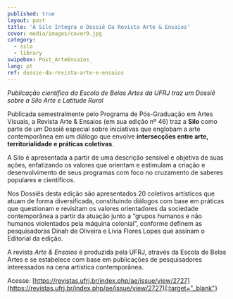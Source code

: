 ```yaml
---
published: true
layout: post
title: 'A Silo Integra o Dossiê Da Revista Arte & Ensaios'
cover: media/images/cover9.jpg
category:
  - silo
  - library
swipebox: Post_ArteEnsaios_
lang: pt
ref: dossie-da-revista-arte-e-ensaios
---
```

*Publicação científica da Escola de Belas Artes da UFRJ traz um Dossiê sobre a Silo Arte e Latitude Rural*

Publicada semestralmente pelo Programa de Pós-Graduação em Artes Visuais, a Revista Arte & Ensaios (em sua edição nº 46) traz a **Silo** como parte de um Dossiê especial sobre iniciativas que englobam a arte contemporânea em um diálogo que envolve **intersecções entre arte, territorialidade e práticas coletivas**.

A Silo é apresentada a partir de uma descrição sensível e objetiva de suas ações, enfatizando os valores que orientam e estimulam a criação e desenvolvimento de seus programas com foco no cruzamento de saberes populares e científicos.

Nos Dossiês desta edição são apresentados 20 coletivos artísticos que atuam de forma diversificada, constituindo diálogos com base em práticas que questionam e revisitam os valores orientadores da sociedade contemporânea a partir da atuação junto a “grupos humanos e não humanos violentados pela máquina colonial”, conforme definem as pesquisadoras Dinah de Oliveira e Livia Flores Lopes que assinam o Editorial da edição.

A revista *Arte & Ensaios* é produzida pela UFRJ, através da Escola de Belas Artes e se estabelece com base em publicações de pesquisadores interessados na cena artística contemporânea.

Acesse:
[https://revistas.ufrj.br/index.php/ae/issue/view/2727](https://revistas.ufrj.br/index.php/ae/issue/view/2727){:target="_blank"}
